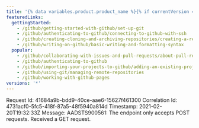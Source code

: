 ```yaml
---
title: '{% data variables.product.product_name %}{% if currentVersion == "free-pro-team@latest" %}.com{% endif %} Help Documentation'
featuredLinks:
  gettingStarted:
    - /github/getting-started-with-github/set-up-git
    - /github/authenticating-to-github/connecting-to-github-with-ssh
    - /github/creating-cloning-and-archiving-repositories/creating-a-repository-on-github
    - /github/writing-on-github/basic-writing-and-formatting-syntax
  popular:
    - /github/collaborating-with-issues-and-pull-requests/about-pull-requests
    - /github/authenticating-to-github
    - /github/importing-your-projects-to-github/adding-an-existing-project-to-github-using-the-command-line
    - /github/using-git/managing-remote-repositories
    - /github/working-with-github-pages
versions: '*'
---
```


Request Id: 41684a9b-bdd9-40ce-aae6-15627f461300
Correlation Id: 4731acf0-5fc5-418f-87a5-48f5940a814d
Timestamp: 2021-02-20T19:32:33Z
Message: AADSTS900561: The endpoint only accepts POST requests. Received a GET request.
